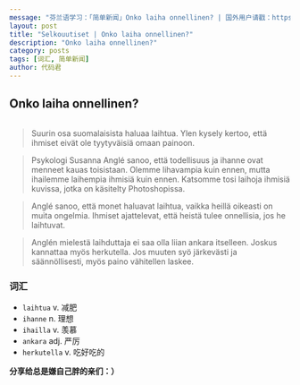 ```yaml
---
message: "芬兰语学习：「简单新闻」Onko laiha onnellinen? | 国外用户请戳：https://goo.gl/cLH4jN， 天朝用户请戳：http://opisuomea.com/posts/2017/01/15/Onko-laiha-onnellinen? "
layout: post
title: "Selkouutiset | Onko laiha onnellinen?"
description: "Onko laiha onnellinen?"
category: posts
tags: [词汇, 简单新闻]
author: 代码君
---
```


## Onko laiha onnellinen?

<figure>
<a href="http://img.yle.fi/uutiset/kotimaa/article9403935.ece/ALTERNATES/w580h326/vaaka%20paino%20ylipaino%20laihdutus%20AOP12.00118231.jpg"><img src="http://img.yle.fi/uutiset/kotimaa/article9403935.ece/ALTERNATES/w580h326/vaaka%20paino%20ylipaino%20laihdutus%20AOP12.00118231.jpg" alt=""></a>
</figure>

> Suurin osa suomalaisista haluaa laihtua. Ylen kysely kertoo, että ihmiset eivät ole tyytyväisiä omaan painoon.

> Psykologi Susanna Anglé sanoo, että todellisuus ja ihanne ovat menneet kauas toisistaan. Olemme lihavampia kuin ennen, mutta ihailemme laihempia ihmisiä kuin ennen. Katsomme tosi laihoja ihmisiä kuvissa, jotka on käsitelty Photoshopissa.

> Anglé sanoo, että monet haluavat laihtua, vaikka heillä oikeasti on muita ongelmia. Ihmiset ajattelevat, että heistä tulee onnellisia, jos he laihtuvat. 

> Anglén mielestä laihduttaja ei saa olla liian ankara itselleen. Joskus kannattaa myös herkutella. Jos muuten syö järkevästi ja säännöllisesti, myös paino vähitellen laskee.

### 词汇

- `laihtua`  v. 减肥
- `ihanne`   n. 理想
- `ihailla`  v. 羡慕
- `ankara`   adj. 严厉
- `herkutella` v. 吃好吃的

__分享给总是嫌自己胖的亲们：）__
